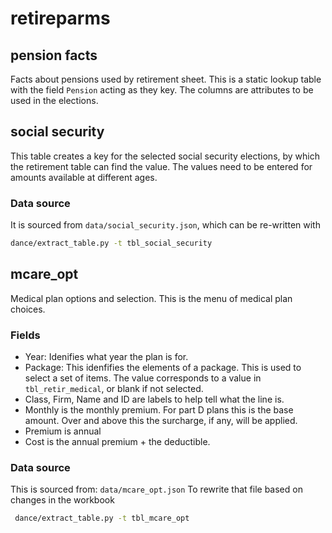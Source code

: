 # retireparms

## pension facts

Facts about pensions used by retirement sheet. This is a static lookup table with the field `Pension` acting as they key. The columns are attributes to be used in the elections. 

## social security

This table creates a key for the selected social security elections, by which the retirement table can find the value. 
The values need to be entered for amounts available at different ages.

### Data source

It is sourced from `data/social_security.json`, which can be re-written with

```zsh
dance/extract_table.py -t tbl_social_security 
```

## mcare_opt

Medical plan options and selection. This is the menu of medical plan choices.

### Fields

- Year: Idenifies what year the plan is for.
- Package: This idenfifies the elements of a package.  This is used to select a set of items.  The value corresponds to a value in `tbl_retir_medical`, or blank if not selected.
- Class, Firm, Name and ID are labels to help tell what the line is.
- Monthly is the monthly premium.  For part D plans this is the base amount.  Over and above this the surcharge, if any, will be applied.
- Premium is annual
- Cost is the annual premium + the deductible.

### Data source

This is sourced from: `data/mcare_opt.json` 
To rewrite that file based on changes in the workbook

```zsh
 dance/extract_table.py -t tbl_mcare_opt 
```

